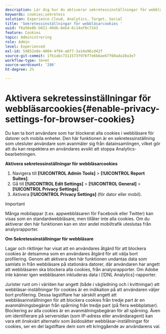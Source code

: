 ```yaml
---
description: Lär dig hur du aktiverar sekretessinställningar för webbläsarcookies. Du kan ta bort användare som har blockerat alla cookies i webbläsare för datorer och mobila enheter.
keywords: cookies;sekretess
solution: Experience Cloud, Analytics, Target, Social
title: 'Sekretessinställningar för webbläsarcookies '
uuid: f6a56e8b-b021-49db-8eb4-6c14af0c7243
feature: Cookies
topic: Administrering
role: Admin
level: Experienced
exl-id: 5d852e0e-4004-4f94-a6f7-3a14a96cd42f
source-git-commit: 1fb1abc7311573f976f7e6b6ae67f60ada10a3e7
workflow-type: tm+mt
source-wordcount: '286'
ht-degree: 2%

---
```


# Aktivera sekretessinställningar för webbläsarcookies{#enable-privacy-settings-for-browser-cookies}

Du kan ta bort användare som har blockerat alla cookies i webbläsare för datorer och mobila enheter. Den här funktionen är en sekretessinställning som utesluter användare som avanmäler sig från datainsamlingen, vilket gör att du kan respektera en användares avsikt att stoppa Analytics-bearbetningen.

**Aktivera sekretessinställningar för webbläsarcookies**

1. Navigera till **[!UICONTROL Admin Tools]** > **[!UICONTROL Report Suites]**.
1. Gå till **[!UICONTROL Edit Settings]** > **[!UICONTROL General]** > **[!UICONTROL Privacy Settings]**.
1. Aktivera **[!UICONTROL Privacy Settings]** (för dator eller mobil).

>[!IMPORTANT]
>
>Många mobilappar (t.ex. appwebbläsaren för Facebook eller Twitter) kan visas som en standardwebbläsare, men tillåter inte alla cookies. Om du aktiverar den här funktionen kan en stor andel mobiltrafik uteslutas från analysrapporter.

**Om Sekretessinställningar för webbläsare**

Lagar och riktlinjer har visat att en användares åtgärd för att blockera cookies är detsamma som en användares åtgärd för att välja bort profilering. Genom att aktivera den här funktionen undantas data som samlats in från webbläsare på stationära datorer, där användaren har angett att webbläsaren ska blockera alla cookies, från analysrapporter. Om Adobe inte känner igen webbläsaren inkluderas data i [!DNL Analytics]-rapporter.

Jurister runt om i världen har angett (både i vägledning och i kvittningar) att webbläsar-inställningar för cookies är en indikation på att användaren väljer bort profilering. Dessa lagstiftare har särskilt angett att webbläsarinställningen för att blockera cookies från tredje part är en avanmälningsbegäran från spårning från tredje part (på flera webbplatser). Blockering av alla cookies är en avanmälningsbegäran för all spårning. Även om identifierare på serversidan (som IP-adress eller användaragent) kan vara ett önskvärt alternativ som åsidosätter webbläsar-inställningar för cookies, ser en del lagstiftare dem som ett kringgående av användarens val.
